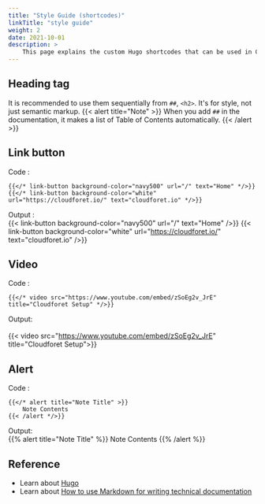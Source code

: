 ```yaml
---
title: "Style Guide (shortcodes)"
linkTitle: "style guide"
weight: 2
date: 2021-10-01
description: >
    This page explains the custom Hugo shortcodes that can be used in Cloudforet Markdown documentation.
---
```


## Heading tag
It is recommended to use them sequentially from `##`, `<h2>`. It's for style, not just semantic markup.
{{< alert title="Note" >}}
When you add `##` in the documentation, it makes a list of Table of Contents automatically.
{{< /alert >}}

## Link button
Code :
```go-html-template
{{</* link-button background-color="navy500" url="/" text="Home" */>}}
{{</* link-button background-color="white" url="https://cloudforet.io/" text="cloudforet.io" */>}}
```

Output : <br>
{{< link-button background-color="navy500" url="/" text="Home" />}}
{{< link-button background-color="white" url="https://cloudforet.io/" text="cloudforet.io" />}}

## Video
Code :
```go-html-template
{{</* video src="https://www.youtube.com/embed/zSoEg2v_JrE" title="Cloudforet Setup" */>}}
```

Output: <br><br>
{{< video src="https://www.youtube.com/embed/zSoEg2v_JrE" title="Cloudforet Setup">}}

## Alert
Code :
```go-html-template
{{</* alert title="Note Title" >}}
	Note Contents
{{< /alert */>}}
```

Output: <br>
{{% alert title="Note Title" %}}
Note Contents
{{% /alert %}}

## Reference
* Learn about [Hugo](https://gohugo.io/)
* Learn about [How to use Markdown for writing technical documentation](https://experienceleague.adobe.com/docs/contributor/contributor-guide/writing-essentials/markdown.html?lang=en)
